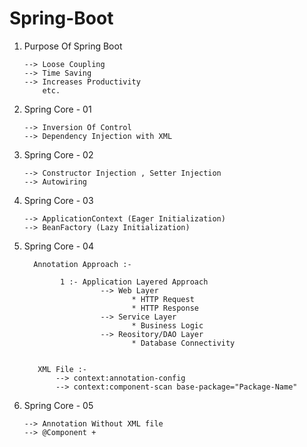 # Spring-Boot

1. Purpose Of Spring Boot

       --> Loose Coupling
       --> Time Saving
       --> Increases Productivity
           etc.

2. Spring Core - 01
 
       --> Inversion Of Control
       --> Dependency Injection with XML

3. Spring Core - 02

       --> Constructor Injection , Setter Injection
       --> Autowiring

4. Spring Core - 03

       --> ApplicationContext (Eager Initialization)
       --> BeanFactory (Lazy Initialization)

5. Spring Core - 04

         Annotation Approach :-

               1 :- Application Layered Approach
                        --> Web Layer
                               * HTTP Request
                               * HTTP Response
                        --> Service Layer
                               * Business Logic
                        --> Reository/DAO Layer
                               * Database Connectivity
    

          XML File :- 
              --> context:annotation-config
              --> context:component-scan base-package="Package-Name"

7. Spring Core - 05

       --> Annotation Without XML file
       --> @Component + 
       
   
